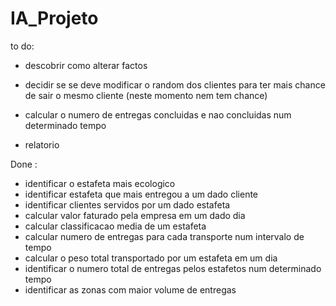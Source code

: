 # IA_Projeto



to do:



- descobrir como alterar factos
- decidir se se deve modificar o random dos clientes para ter mais chance de sair
o mesmo cliente (neste momento nem tem chance)



- calcular o numero de entregas concluidas e nao concluidas num determinado tempo


- relatorio


Done : 

- identificar o estafeta mais ecologico 
- identificar estafeta que mais entregou a um dado cliente
- identificar clientes servidos por um dado estafeta
- calcular valor faturado pela empresa em um dado dia
- calcular classificacao media de um estafeta
- calcular numero de entregas para cada transporte num intervalo de tempo
- calcular o peso total transportado por um estafeta em um dia
- identificar o numero total de entregas pelos estafetos num determinado tempo
- identificar as zonas com maior volume de entregas